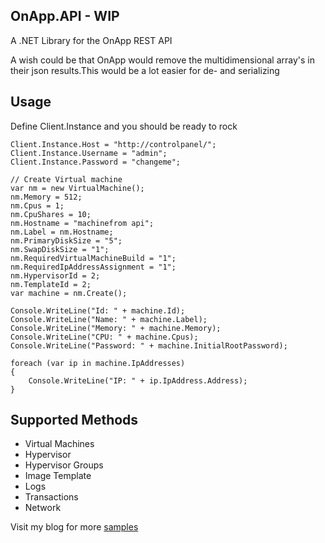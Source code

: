 OnApp.API - WIP
-------------------------

A .NET Library for the OnApp REST API

A wish could be that OnApp would remove the multidimensional array's in their json results.This would be a lot easier for de- and serializing

Usage
---
Define Client.Instance and you should be ready to rock
	
	Client.Instance.Host = "http://controlpanel/";
	Client.Instance.Username = "admin";
	Client.Instance.Password = "changeme";

	// Create Virtual machine
	var nm = new VirtualMachine();
	nm.Memory = 512;
	nm.Cpus = 1;
	nm.CpuShares = 10;
	nm.Hostname = "machinefrom api";
	nm.Label = nm.Hostname;
	nm.PrimaryDiskSize = "5";
	nm.SwapDiskSize = "1";
	nm.RequiredVirtualMachineBuild = "1";
	nm.RequiredIpAddressAssignment = "1";
	nm.HypervisorId = 2;
	nm.TemplateId = 2;
	var machine = nm.Create();

	Console.WriteLine("Id: " + machine.Id);
	Console.WriteLine("Name: " + machine.Label);
	Console.WriteLine("Memory: " + machine.Memory);
	Console.WriteLine("CPU: " + machine.Cpus);
	Console.WriteLine("Password: " + machine.InitialRootPassword);
	
	foreach (var ip in machine.IpAddresses)
	{
		Console.WriteLine("IP: " + ip.IpAddress.Address);   
	}


Supported Methods
-------------------------
* Virtual Machines
* Hypervisor
* Hypervisor Groups
* Image Template
* Logs
* Transactions
* Network

Visit my blog for more <a href="http://morten.io/onapp-api-net-wrapper/">samples</a>
